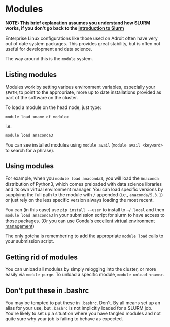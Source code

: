 # Modules

**NOTE: This brief explanation assumes you understand how SLURM works, if you
don't go back to the [introduction to Slurm](../)**

Enterprise Linux configurations like those used on Adroit often have very
out of date system packages. This provides great stability, but is often not
useful for development and data science.

The way around this is the `module` system.

## Listing modules

Modules work by setting various environment variables, especially your `$PATH`,
to point to the appropriate, more up to date installations provided as part
of the software on the cluster.

To load a module on the head node, just type:

```
module load <name of module>
```
i.e.

```
module load anaconda3
```

You can see installed modules using `module avail`
(`module avail <keyword>` to search for a phrase).

## Using modules

For example, when you `module load anaconda3`, you will load the `Anaconda`
distribution of Python3, which comes preloaded with data science libraries
and its own virtual environment manager. You can load specific versions by
supplying the full path to the module with `/` appended (i.e., `anaconda/5.3.1`)
or just rely on the less specific version always loading the most recent.

You can (in this case) use `pip install --user` to install to `~/.local` and
then `module load anaconda3` in your submission script for slurm to have access
to those packages. (Or you can use Conda's [excellent virtual environment management](https://conda.io/docs/user-guide/tasks/manage-environments.html))

The only gotcha is remembering to add the appropriate `module load` calls to your
submission script.

## Getting rid of modules

You can unload all modules by simply relogging into the cluster, or more easily
via `module purge`. To unload a specific module, `module unload <name>`.

## Don't put these in .bashrc

You may be tempted to put these in `.bashrc`. Don't. By all means set up an alias
for your use, but `.bashrc` is not implicitly loaded for a SLURM job. You're
likely to set up a situation where you have tangled modules and not quite sure
why your job is failing to behave as expected.
